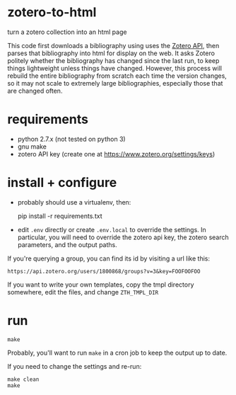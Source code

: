 # zotero-to-html

turn a zotero collection into an html page

This code first downloads a bibliography using uses the
[Zotero API](https://www.zotero.org/support/dev/web_api/v3/basics),
then parses that bibliography into html for display on the web.  It asks Zotero politely
whether the bibliography has changed since the last run, to keep things lightweight unless things have changed.
However, this process will rebuild the entire bibliography from scratch each time the version changes, so it may not
scale to extremely large bibliographies, especially those that are changed often.


# requirements

* python 2.7.x (not tested on python 3)
* gnu make
* zotero API key (create one at https://www.zotero.org/settings/keys)


# install + configure

* probably should use a virtualenv, then:


    pip install -r requirements.txt

* edit `.env` directly or create `.env.local` to override the settings.  In particular, you will need to override the
  zotero api key, the zotero search parameters, and the output paths.

If you're querying a group, you can find its id by visiting a url like this:

    https://api.zotero.org/users/1800868/groups?v=3&key=FOOFOOFOO

If you want to write your own templates, copy the tmpl directory somewhere, edit the files, and change `ZTH_TMPL_DIR`


# run

    make

Probably, you'll want to run `make` in a cron job to keep the output up to date.

If you need to change the settings and re-run:

    make clean
    make
